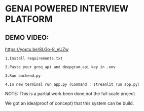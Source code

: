 # GENAI POWERED INTERVIEW PLATFORM

## DEMO VIDEO:
https://youtu.be/8LGo-8_eUZw

```
1.Install requirements.txt

2.Paste your groq_api and deepgram_api key in .env

3.Run backend.py

4.In new terminal run app.py (Command : streamlit run app.py)

```

NOTE: This is a partial work been done,not the full scale project

We got an idea(proof of concept) that this system can be build.